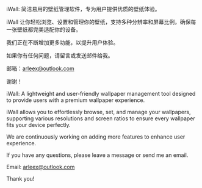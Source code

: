 iWall: 简洁易用的壁纸管理软件，专为用户提供优质的壁纸体验。

iWall 让你轻松浏览、设置和管理你的壁纸，支持多种分辨率和屏幕比例，确保每一张壁纸都完美适配你的设备。

我们正在不断增加更多功能，以提升用户体验。

如果你有任何问题，请留言或发送邮件给我。

邮箱：arleex@outlook.com

谢谢！

iWall: A lightweight and user-friendly wallpaper management tool designed to provide users with a premium wallpaper experience.

iWall allows you to effortlessly browse, set, and manage your wallpapers, supporting various resolutions and screen ratios to ensure every wallpaper fits your device perfectly.

We are continuously working on adding more features to enhance user experience.

If you have any questions, please leave a message or send me an email.

Email: arleex@outlook.com

Thank you!
